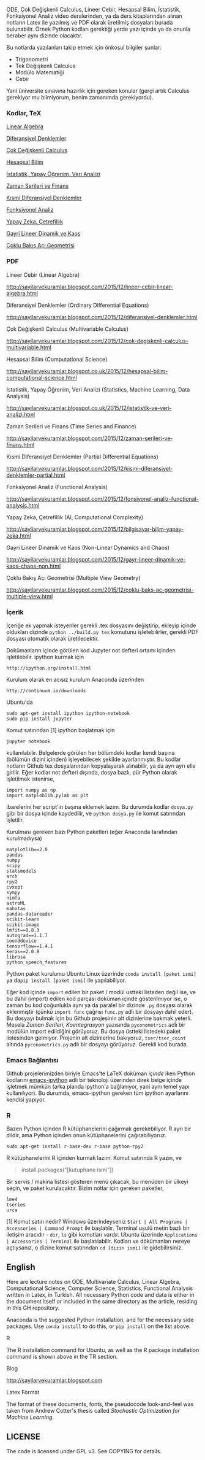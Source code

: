 
ODE, Çok Değişkenli Calculus, Lineer Cebir, Hesapsal Bilim,
İstatistik, Fonksiyonel Analiz video derslerinden, ya da ders
kitaplarından alınan notların Latex ile yazılmış ve PDF olarak
üretilmiş dosyaları burada bulunabilir. Örnek Python kodları gerektiği
yerde yazı içinde ya da onunla beraber aynı dizinde olacaktır.

Bu notlarda yazılanları takip etmek için önkoşul bilgiler şunlar:

* Trigonometri
* Tek Değişkenli Calculus
* Modülo Matematiği
* Cebir

Yani üniversite sınavına hazırlık için gereken konular (gerçi artık
Calculus gerekiyor mu bilmiyorum, benim zamanımda gerekiyordu).

### Kodlar, TeX

[Linear Algebra](linear)

[Diferansiyel Denklemler](ode)

[Çok Değişkenli Calculus](calc_multi)

[Hesapsal Bilim](compscieng)

[İstatistik, Yapay Öğrenim, Veri Analizi](stat)

[Zaman Serileri ve Finans](tser)

[Kısmi Diferansiyel Denklemler](pde)

[Fonksiyonel Analiz](func_analysis)

[Yapay Zeka, Çetrefillik](app_math)

[Gayri Lineer Dinamik ve Kaos](chaos)

[Çoklu Bakış Açı Geometrisi](vision)

### PDF

Lineer Cebir (Linear Algebra)

http://sayilarvekuramlar.blogspot.com/2015/12/lineer-cebir-linear-algebra.html

Diferansiyel Denklemler (Ordinary Differential Equations)

http://sayilarvekuramlar.blogspot.com/2015/12/diferansiyel-denklemler.html

Çok Değişkenli Calculus (Multivariable Calculus)

http://sayilarvekuramlar.blogspot.com/2015/12/cok-degiskenli-calculus-multivariable.html

Hesapsal Bilim (Computational Science)

http://sayilarvekuramlar.blogspot.co.uk/2015/12/hesapsal-bilim-computational-science.html

İstatistik, Yapay Öğrenim, Veri Analizi (Statistics, Machine Learning, Data Analysis)

http://sayilarvekuramlar.blogspot.co.uk/2015/12/istatistik-ve-veri-analizi.html

Zaman Serileri ve Finans (Time Series and Finance)

http://sayilarvekuramlar.blogspot.com/2015/12/zaman-serileri-ve-finans.html

Kısmi Diferansiyel Denklemler (Partial Differential Equations)

http://sayilarvekuramlar.blogspot.com/2015/12/kismi-diferansiyel-denklemler-partial.html

Fonksiyonel Analiz (Functional Analysis)

http://sayilarvekuramlar.blogspot.com/2015/12/fonsiyonel-analiz-functional-analysis.html

Yapay Zeka, Çetrefillik (AI, Computational Complexity)

http://sayilarvekuramlar.blogspot.com/2015/12/bilgisayar-bilim-yapay-zeka.html

Gayri Lineer Dinamik ve Kaos (Non-Linear Dynamics and Chaos)

http://sayilarvekuramlar.blogspot.com/2015/12/gayr-lineer-dinamik-ve-kaos-chaos-non.html

Çoklu Bakış Açı Geometrisi (Multiple View Geometry)

http://sayilarvekuramlar.blogspot.com/2015/12/coklu-baks-ac-geometrisi-multiple-view.html

### İçerik

İçeriğe ek yapmak isteyenler gerekli .tex dosyasını değiştirip,
ekleyip içinde oldukları dizinde `python ../build.py tex` komutunu
işletebilirler, gerekli PDF dosyası otomatik olarak üretilecektir. 

Dokümanların içinde görülen kod Jupyter not defteri ortamı içinden
işletilebilir. ipython kurmak için

```
http://ipython.org/install.html
```

Kurulum olarak en acısız kurulum Anaconda üzerinden

```
http://continuum.io/downloads
```

Ubuntu'da

```
sudo apt-get install ipython ipython-notebook
sudo pip install jupyter
```

Komut satırından [1] ipython başlatmak için

```
jupyter notebook
```

kullanılabilir. Belgelerde görülen her bölümdeki kodlar kendi başına
(bölümün dizini içinden) işleyebilecek şekilde ayarlanmıştır. Bu
kodlar notların Github tex dosyalarından kopyalayarak alınabilir, ya
da ayrı ayrı elle girilir. Eğer kodlar not defteri dışında, dosya
bazlı, pür Python olarak işletilmek istenirse,

```
import numpy as np
import matploblib.pylab as plt
```

ibarelerini her script'in başına eklemek lazım. Bu durumda kodlar
`dosya.py` gibi bir dosya içinde kaydedilir, ve `python dosya.py` ile
komut satırından işletilir.

Kurulması gereken bazı Python paketleri (eğer Anaconda tarafından kurulmadıysa)

```
matplotlib==2.0
pandas
numpy
scipy
statsmodels
arch
rpy2
cvxopt
sympy
nimfa
astroML
mahotas
pandas-datareader
scikit-learn
scikit-image
lmfit==0.8.3
autograd==1.1.7
sounddevice
tensorflow==1.4.1
keras==2.0.8
librosa
python_speech_features
```

Python paket kurulumu Ubuntu Linux üzerinde `conda install [paket ismi]` 
ya da`pip install [paket ismi]` ile yapılabiliyor.

Eğer kod içinde `import` edilen bir paket / modül ustteki listeden
değil ise, ve bu dahil (import) edilen kod parçası doküman içinde
gösterilmiyor ise, o zaman bu kod çoğunlukla aynı ya da paralel bir
dizinde `.py` dosyası olarak eklenmiştir (çünkü `import func` çağrısı
`func.py` adlı bir dosyayı dahil eder). Bu dosyayı bulmak için bu
Github projesinin alt dizinlerine bakmak yeterli. Mesela *Zaman
Serileri, Koentegrasyon* yazısında `pyconometrics` adlı bir modülün
import edildiğini görüyoruz. Bu dosya üstteki listedeki paket
listesinden gelmiyor. Projenin alt dizinlerine bakıyoruz, `tser/tser_coint`
altında `pyconometrics.py` adlı bir dosyayı görüyoruz. Gerekli kod burada.

### Emacs Bağlantısı

Github projelerimizden biriyle Emacs'te LaTeX doküman *içinde* iken
Python kodlarını
[emacs-ipython](https://github.com/burakbayramli/emacs-ipython) adlı
bir teknoloji üzerinden direk belge içinde işletmek mümkün (arka
planda ipython'a bağlanıyor, yani aynı temel yapı kullanılıyor). Bu
durumda, emacs-ipython gereken tüm ipython ayarlarını kendisi yapıyor.

### R

Bazen Python içinden R kütüphanelerini çağırmak gerekebiliyor. R ayrı
bir dildir, ama Python içinden onun kütüphanelerini çağırabiliyoruz.

```
sudo apt-get install r-base-dev r-base python-rpy2
```

R kütüphanelerini R içinden kurmak lazım. Komut satırında R yazın, ve

> install.packages("[kutuphane ismi"])

Bir servis / makina listesi gösteren menü çıkacak, bu menüden bir
ülkeyi seçin, ve paket kurulacaktır. Bizim notlar için gereken paketler,

```
lme4
tseries
urca
```

[1] Komut satırı nedir? Windows üzerindeyseniz `Start | All Programs |
Accessories | Command Prompt` ile başlatılır. Terminal usulü metin
bazlı bir iletişim aracıdır - `dir`, `ls` gibi komutları
vardır. Ubuntu üzerinde `Applications | Accessories | Terminal` ile
başlatılabilir. Kodları ve dökümanları nereye açtıysanız, o dizine
komut satırından `cd [dizin ismi]` ile gidebilirsiniz.

## English

Here are lecture notes on ODE, Multivariate Calculus, Linear Algebra,
Computational Science, Computer Science, Statistics, Functional
Analysis written in Latex, in Turkish. All necessary Python code and
data is either in the document itself or included in the same
directory as the article, residing in this GH repository.

Anaconda is the suggested Python installation, and for the necessary
side packages. Use `conda install` to do this, or `pip install` on the
list above.

R

The R installation command for Ubuntu, as well as the R package
installation command is shown above in the TR section.

Blog

http://sayilarvekuramlar.blogspot.com

Latex Format

The format of these documents, fonts, the pseudocode look-and-feel was
taken from Andrew Cotter's thesis called *Stochastic Optimization for
Machine Learning*.

## LICENSE

The code is licensed under GPL v3. See COPYING for details.
